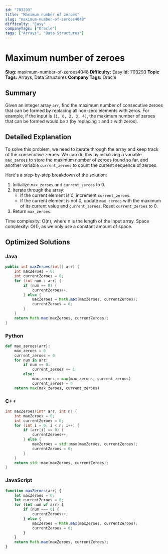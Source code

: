 ```yaml
---
id: "703293"
title: "Maximum number of zeroes"
slug: "maximum-number-of-zeroes4048"
difficulty: "Easy"
companyTags: ["Oracle"]
tags: ["Arrays", "Data Structures"]
---
```


**Maximum number of zeroes**
================================

**Slug:** maximum-number-of-zeroes4048
**Difficulty:** Easy
**Id:** 703293
**Topic Tags:** Arrays, Data Structures
**Company Tags:** Oracle

## Summary
Given an integer array `arr`, find the maximum number of consecutive zeroes that can be formed by replacing all non-zero elements with zeros. For example, if the input is `[1, 0, 2, 3, 4]`, the maximum number of zeroes that can be formed would be `2` (by replacing `1` and `2` with zeros).

## Detailed Explanation
To solve this problem, we need to iterate through the array and keep track of the consecutive zeroes. We can do this by initializing a variable `max_zeroes` to store the maximum number of zeroes found so far, and another variable `current_zeroes` to count the current sequence of zeroes.

Here's a step-by-step breakdown of the solution:

1. Initialize `max_zeroes` and `current_zeroes` to 0.
2. Iterate through the array:
	* If the current element is 0, increment `current_zeroes`.
	* If the current element is not 0, update `max_zeroes` with the maximum of its current value and `current_zeroes`. Reset `current_zeroes` to 0.
3. Return `max_zeroes`.

Time complexity: O(n), where n is the length of the input array.
Space complexity: O(1), as we only use a constant amount of space.

## Optimized Solutions

### Java
```java
public int maxZeroes(int[] arr) {
    int maxZeroes = 0;
    int currentZeroes = 0;
    for (int num : arr) {
        if (num == 0) {
            currentZeroes++;
        } else {
            maxZeroes = Math.max(maxZeroes, currentZeroes);
            currentZeroes = 0;
        }
    }
    return Math.max(maxZeroes, currentZeroes);
}
```

### Python
```python
def max_zeroes(arr):
    max_zeroes = 0
    current_zeroes = 0
    for num in arr:
        if num == 0:
            current_zeroes += 1
        else:
            max_zeroes = max(max_zeroes, current_zeroes)
            current_zeroes = 0
    return max(max_zeroes, current_zeroes)
```

### C++
```cpp
int maxZeroes(int* arr, int n) {
    int maxZeroes = 0;
    int currentZeroes = 0;
    for (int i = 0; i < n; i++) {
        if (arr[i] == 0) {
            currentZeroes++;
        } else {
            maxZeroes = std::max(maxZeroes, currentZeroes);
            currentZeroes = 0;
        }
    }
    return std::max(maxZeroes, currentZeroes);
}
```

### JavaScript
```javascript
function maxZeroes(arr) {
    let maxZeroes = 0;
    let currentZeroes = 0;
    for (let num of arr) {
        if (num === 0) {
            currentZeroes++;
        } else {
            maxZeroes = Math.max(maxZeroes, currentZeroes);
            currentZeroes = 0;
        }
    }
    return Math.max(maxZeroes, currentZeroes);
}
```